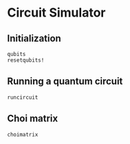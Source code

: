 # Circuit Simulator 

## Initialization

```@docs
qubits
resetqubits!
```

## Running a quantum circuit

```@docs
runcircuit
```

## Choi matrix

```@docs
choimatrix
```
